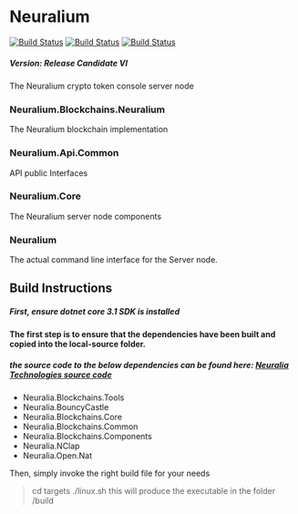 # Neuralium

[![Build Status](http://jenkins.neuralium.com/buildStatus/icon?job=Neuralium.Node-Linux64&subject=Linux-x64)](http://jenkins.neuralium.com/job/Neuralium.Node-Linux64/)
[![Build Status](http://jenkins.neuralium.com/buildStatus/icon?job=Neuralium.Node-Linux-Arm64&subject=Linux-ARM64)](http://jenkins.neuralium.com/job/Neuralium.Node-ARM64/)
[![Build Status](http://jenkins.neuralium.com/buildStatus/icon?job=Neuralium.Node-Win64&subject=Windows-x64)](http://jenkins.neuralium.com/job/Neuralium.Node-Win64/)

##### Version:  Release Candidate VI

The Neuralium crypto token console server node

### Neuralium.Blockchains.Neuralium
The Neuralium blockchain implementation
### Neuralium.Api.Common
API public Interfaces
### Neuralium.Core
The Neuralium server node components
### Neuralium
The actual command line interface for the Server node.

## Build Instructions

##### First, ensure dotnet core 3.1 SDK is installed

#### The first step is to ensure that the dependencies have been built and copied into the local-source folder.

##### the source code to the below dependencies can be found here: [Neuralia Technologies source code](https://github.com/Neuralia) 

 - Neuralia.Blockchains.Tools
 - Neuralia.BouncyCastle
 - Neuralia.Blockchains.Core
 - Neuralia.Blockchains.Common
 - Neuralia.Blockchains.Components
 - Neuralia.NClap
 - Neuralia.Open.Nat

Then, simply invoke the right build file for your needs
>cd targets
> ./linux.sh
this will produce the executable in the folder /build
